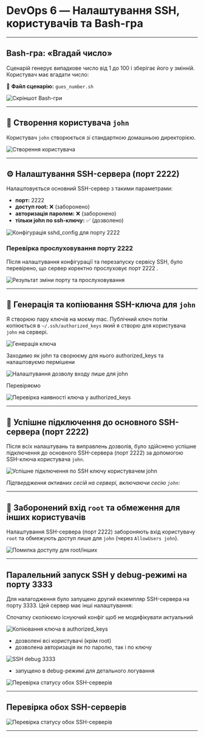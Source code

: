 # DevOps 6 — Налаштування SSH, користувачів та Bash-гра

---

## Bash-гра: «Вгадай число»

Сценарій генерує випадкове число від 1 до 100 і зберігає його у змінній. Користувач має вгадати число:

📄 **Файл сценарію:** `gues_number.sh`

![Скріншот Bash-гри](gues_number.png)

---

## 👤 Створення користувача `john`

Користувач `john` створюється зі стандартною домашньою директорією.

![Створення користувача](create-user-john.png)

---

## ⚙️ Налаштування SSH-сервера (порт 2222)

Налаштовується основний SSH-сервер з такими параметрами:

- **порт:** 2222
- **доступ root:** ❌ (заборонено)
- **авторизація паролем:** ❌ (заборонено)
- **тільки john по ssh-ключу:** ✅ (дозволено)

![Конфігурація sshd_config для порту 2222](set_up_all_permissions.png)

### Перевірка прослуховування порту 2222

Після налаштування конфігурації та перезапуску сервісу SSH, було перевірено, що сервер коректно прослуховує порт 2222 .

![Результат зміни порту та прослуховування](change-port-2222.png)

---

## 🔑 Генерація та копіювання SSH-ключа для `john`

Я створюю пару ключів на моєму mac. Публічний ключ потім копіюється в `~/.ssh/authorized_keys` який я створю для користувача `john` на сервері.

![Генерація ключа](gen-ssh-keygen-john.png)

Заходимо як john та сворюєму для нього authorized_keys та налаштовуємо пермішени

![Налаштування дозволу входу лише для john](set_ssh_for_jogn.png)

Перевіряємо

![Перевірка наявності ключа у authorized_keys](check-ssh-key-for-john.png)

---

## 🧪 Успішне підключення до основного SSH-сервера (порт 2222)

Після всіх налаштувань та виправлень дозволів, було здійснено успішне підключення до основного SSH-сервера (порт 2222) за допомогою SSH-ключа користувача `john`.

![Успішне підключення по SSH ключу користувачем john](login-with-ssh-as-john.png)

*Підтвердження активних сесій на сервері, включаючи сесію `john`:*

---
## 🔐 Заборонений вхід `root` та обмеження для інших користувачів

Налаштування SSH-сервера (порт 2222) забороняють вхід користувачу `root` та обмежують доступ лише для `john` (через `AllowUsers john`).

![Помилка доступу для root/інших](permission-denied.png)

---

## Паралельний запуск SSH у debug-режимі на порту 3333

Для налагодження було запущено другий екземпляр SSH-сервера на порту 3333. Цей сервер має інші налаштування:

Спочатку скопіюємо існуючий конфіг щоб не модифікувати актуальний

![Копіювання ключа в authorized_keys](first-create-copy.png)


- дозволені всі користувачі (крім root)
- дозволена авторизація як по паролю, так і по ключу

![SSH debug 3333](3333-ssh.png)

- запущено в debug-режимі для детального логування

![Перевірка статусу обох SSH-серверів](ssh-3333-result.png)

---

## Перевірка обох SSH-серверів


![Перевірка статусу обох SSH-серверів](all-users.png)

---

